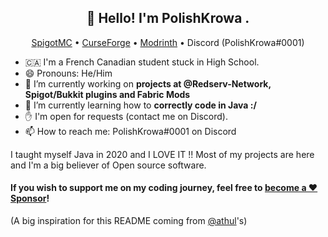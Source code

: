<h2 align="center">👋 Hello! I'm PolishKrowa .</h2>
<p align="center">
  <a href="https://www.spigotmc.org/resources/authors/polishkrowa.316048/">SpigotMC</a> •
  <a href="https://www.curseforge.com/members/polishkrowa/projects">CurseForge</a> •
  <a href="https://modrinth.com/user/Mrredstone5230">Modrinth</a> •
  <a>Discord (PolishKrowa#0001)</a>
</p>

- 🇨🇦 I'm a French Canadian student stuck in High School.
- 😄 Pronouns: He/Him
- 🔭 I’m currently working on **projects at @Redserv-Network, Spigot/Bukkit plugins and Fabric Mods**
- 🌱 I’m currently learning how to **correctly code in Java :/**
- ✋ I'm open for requests (contact me on Discord).
- 📫 How to reach me: PolishKrowa#0001 on Discord


 I taught myself Java in 2020 and I LOVE IT !! Most of my projects are here and I'm a big believer of Open source software.
 
 #### If you wish to support me on my coding journey, feel free to [become a ❤️ Sponsor](https://github.com/sponsors/Mrredstone5230)!

(A big inspiration for this README coming from [@athul](https://github.com/athul)'s)
<!--
**Mrredstone5230/Mrredstone5230** is a ✨ _special_ ✨ repository because its `README.md` (this file) appears on your GitHub profile.

Here are some ideas to get you started:

- 🔭 I’m currently working on ...
- 🌱 I’m currently learning ...
- 👯 I’m looking to collaborate on ...
- 🤔 I’m looking for help with ...
- 💬 Ask me about ...
- 📫 How to reach me: ...
- 😄 Pronouns: ...
- ⚡ Fun fact: ...
-->
